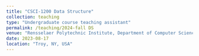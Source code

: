 ```yaml
---
title: "CSCI-1200 Data Structure"
collection: teaching
type: "Undergraduate course teaching assistant"
permalink: /teaching/2024-fall DS
venue: "Rensselaer Polytechnic Institute, Department of Computer Science"
date: 2023-08-17
location: "Troy, NY, USA"
---
```

